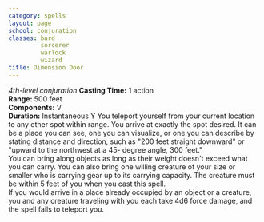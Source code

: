 ```yaml
---
category: spells
layout: page
school: conjuration
classes: bard
         sorcerer
         warlock
         wizard
title: Dimension Door 
---
```

_4th-level conjuration_ 
**Casting Time:** 1 action    
**Range:** 500 feet    
**Components:** V    
**Duration:** Instantaneous Y
You teleport yourself from your current location to any other spot within range. You arrive at exactly the spot desired. It can be a place you can see, one you can visualize, or one you can describe by stating distance and direction, such as "200 feet straight downward" or "upward to the northwest at a 45- degree angle, 300 feet."    
You can bring along objects as long as their weight doesn't exceed what you can carry. You can also bring one willing creature of your size or smaller who is carrying gear up to its carrying capacity. The creature must be within 5 feet of you when you cast this spell.    
If you would arrive in a place already occupied by an object or a creature, you and any creature traveling with you each take 4d6 force damage, and the spell fails to teleport you. 
